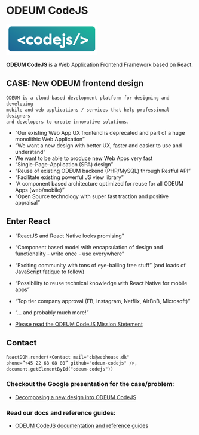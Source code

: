 # ODEUM CodeJS

<a href="https://github.com/odeum/odeum-codejs">
  <img alt="ODEUM CodeJS" src="./docs/assets/codejs_logo.png" />
</a>
<br />

**ODEUM CodeJS** is a Web Application Frontend Framework based on React.

## CASE: New ODEUM frontend design

```
ODEUM is a cloud-based development platform for designing and developing 
mobile and web applications / services that help professional designers 
and developers to create innovative solutions.
```

* “Our existing Web App UX frontend is deprecated and part of a huge monolithic Web Application”
* “We want a new design with better UX, faster and easier to use and understand”
* We want to be able to produce new Web Apps very fast
* “Single-Page-Application (SPA) design”
* “Reuse of existing ODEUM backend (PHP/MySQL) through Restful API”
* “Facilitate existing powerful JS view library”
* “A component based architecture optimized for reuse for all ODEUM Apps (web/mobile)”
* “Open Source technology with super fast traction and positive appraisal”

## Enter React

* “ReactJS and React Native looks promising”
* “Component based model with encapsulation of design and functionality - write once - use everywhere”
* “Exciting community with tons of eye-balling free stuff” (and loads of JavaScript fatique to follow)
* “Possibility to reuse technical knowledge with React Native for mobile apps”
* “Top tier company approval (FB, Instagram, Netflix, AirBnB, Microsoft)”
* “… and probably much more!”

* <a href="./docs/Mission-stetement.md" target="_blank">Please read the ODEUM CodeJS Mission Stetement</a>

## Contact

```
ReactDOM.render(<Contact mail="cb@webhouse.dk" 
phone=”+45 22 68 08 80” github="odeum-codejs" />, 
document.getElementById("odeum-codejs"))
```

### Checkout the Google presentation for the case/problem:

* <a href="http://bit.ly/2kt6mpR" target="_blank">Decomposing a new design into ODEUM CodeJS</a>

### Read our docs and reference guides:

* <a href="./docs/Intro.md" target="_blank">ODEUM CodeJS documentation and reference guides</a>
